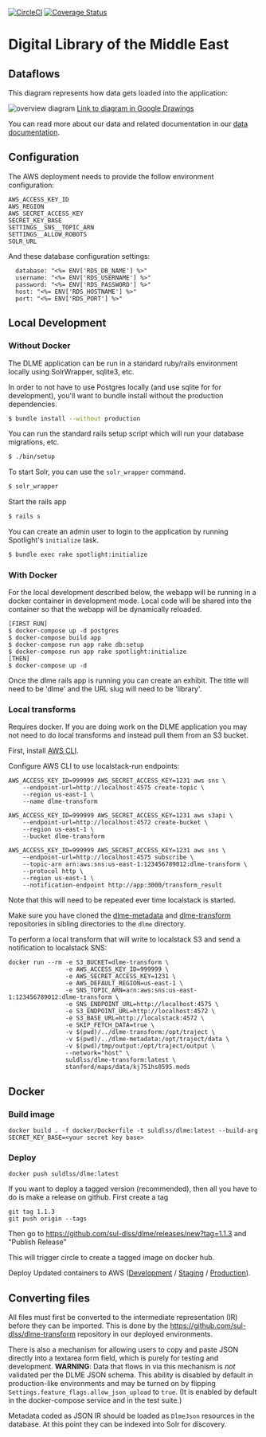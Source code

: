 [![CircleCI](https://circleci.com/gh/sul-dlss/dlme.svg?style=svg)](https://circleci.com/gh/sul-dlss/dlme)
[![Coverage Status](https://coveralls.io/repos/github/sul-dlss/dlme/badge.svg)](https://coveralls.io/github/sul-dlss/dlme)

# Digital Library of the Middle East

## Dataflows

This diagram represents how data gets loaded into the application:

![overview diagram](https://docs.google.com/drawings/d/e/2PACX-1vTBFJJgiPqs58fNWC-lTBdw5wKNN0-OgLBu7EUoJcfyDXFu6VTKkhxNUKcNSX4f1Mf_mHHI2zH_ezZj/pub?w=960&h=720)
[Link to diagram in Google Drawings](https://docs.google.com/drawings/d/1jEspB9tO6-_LyiN-q0jQwfEPtiaztgHzL6CgRKXiyBk/edit)

You can read more about our data and related documentation in our [data documentation](docs/README.md).

## Configuration

The AWS deployment needs to provide the follow environment configuration:

```
AWS_ACCESS_KEY_ID
AWS_REGION
AWS_SECRET_ACCESS_KEY
SECRET_KEY_BASE
SETTINGS__SNS__TOPIC_ARN
SETTINGS__ALLOW_ROBOTS
SOLR_URL
```

And these database configuration settings:
```
  database: "<%= ENV['RDS_DB_NAME'] %>"
  username: "<%= ENV['RDS_USERNAME'] %>"
  password: "<%= ENV['RDS_PASSWORD'] %>"
  host: "<%= ENV['RDS_HOSTNAME'] %>"
  port: "<%= ENV['RDS_PORT'] %>"
```

## Local Development

### Without Docker
The DLME application can be run in a standard ruby/rails environment locally using SolrWrapper, sqlite3, etc.

In order to not have to use Postgres locally (and use sqlite for for development), you'll want to bundle install without the production dependencies.

```bash
$ bundle install --without production
```

You can run the standard rails setup script which will run your database migrations, etc.

```bash
$ ./bin/setup
```

To start Solr, you can use the `solr_wrapper` command.

```bash
$ solr_wrapper
```

Start the rails app

```bash
$ rails s
```

You can create an admin user to login to the application by running Spotlight's `initialize` task.

```bash
$ bundle exec rake spotlight:initialize
```


### With Docker
For the local development described below, the webapp will be running in a docker container in development mode. Local
code will be shared into the container so that the webapp will be dynamically reloaded.

```console
[FIRST RUN]
$ docker-compose up -d postgres
$ docker-compose build app
$ docker-compose run app rake db:setup
$ docker-compose run app rake spotlight:initialize
[THEN]
$ docker-compose up -d
```

Once the dlme rails app is running you can create an exhibit. The title will need to be 'dlme' and the URL slug will
need to be 'library'.

### Local transforms

Requires docker. If you are doing work on the DLME application you may not need to do local transforms and instead pull them from an S3 bucket.

First, install [AWS CLI](https://docs.aws.amazon.com/cli/latest/userguide/cli-chap-install.html).

Configure AWS CLI to use localstack-run endpoints:

```
AWS_ACCESS_KEY_ID=999999 AWS_SECRET_ACCESS_KEY=1231 aws sns \
    --endpoint-url=http://localhost:4575 create-topic \
    --region us-east-1 \
    --name dlme-transform

AWS_ACCESS_KEY_ID=999999 AWS_SECRET_ACCESS_KEY=1231 aws s3api \
    --endpoint-url=http://localhost:4572 create-bucket \
    --region us-east-1 \
    --bucket dlme-transform

AWS_ACCESS_KEY_ID=999999 AWS_SECRET_ACCESS_KEY=1231 aws sns \
    --endpoint-url=http://localhost:4575 subscribe \
    --topic-arn arn:aws:sns:us-east-1:123456789012:dlme-transform \
    --protocol http \
    --region us-east-1 \
    --notification-endpoint http://app:3000/transform_result
```

Note that this will need to be repeated ever time localstack is started.

Make sure you have cloned the [dlme-metadata](https://github.com/sul-dlss/dlme-metadata) and [dlme-transform](https://github.com/sul-dlss/dlme-transform) repositories in sibling directories to the `dlme` directory.

To perform a local transform that will write to localstack S3 and send a notification to localstack SNS:

```
docker run --rm -e S3_BUCKET=dlme-transform \
                -e AWS_ACCESS_KEY_ID=999999 \
                -e AWS_SECRET_ACCESS_KEY=1231 \
                -e AWS_DEFAULT_REGION=us-east-1 \
                -e SNS_TOPIC_ARN=arn:aws:sns:us-east-1:123456789012:dlme-transform \
                -e SNS_ENDPOINT_URL=http://localhost:4575 \
                -e S3_ENDPOINT_URL=http://localhost:4572 \
                -e S3_BASE_URL=http://localstack:4572 \
                -e SKIP_FETCH_DATA=true \
                -v $(pwd)/../dlme-transform:/opt/traject \
                -v $(pwd)/../dlme-metadata:/opt/traject/data \
                -v $(pwd)/tmp/output:/opt/traject/output \
                --network="host" \
                suldlss/dlme-transform:latest \
                stanford/maps/data/kj751hs0595.mods
```

## Docker
### Build image
```
docker build . -f docker/Dockerfile -t suldlss/dlme:latest --build-arg SECRET_KEY_BASE=<your secret key base>
```

### Deploy
```
docker push suldlss/dlme:latest
```

If you want to deploy a tagged version (recommended), then all you have to do is make a release on github. First create a tag
```
git tag 1.1.3
git push origin --tags
```

Then go to https://github.com/sul-dlss/dlme/releases/new?tag=1.1.3
and "Publish Release"

This will trigger circle to create a tagged image on docker hub.


Deploy Updated containers to AWS ([Development](https://github.com/sul-dlss/terraform-aws/blob/master/organizations/development/dlme/README.md) / [Staging](https://github.com/sul-dlss/terraform-aws/blob/master/organizations/staging/dlme/README.md) / [Production](https://github.com/sul-dlss/terraform-aws/blob/master/organizations/production/dlme/README.md)).

## Converting files

All files must first be converted to the intermediate representation (IR) before they can be imported. This is done by the https://github.com/sul-dlss/dlme-transform repository in our deployed environments.

There is also a mechanism for allowing users to copy and paste JSON directly into a textarea form field, which is purely for testing and development. **WARNING**: Data that flows in via this mechanism is *not* validated per the DLME JSON schema. This ability is disabled by default in production-like environments and may be turned on by flipping `Settings.feature_flags.allow_json_upload` to `true`. (It is enabled by default in the docker-compose service and in the test suite.)

Metadata coded as JSON IR should be loaded as `DlmeJson` resources in the database.
At this point they can be indexed into Solr for discovery.
